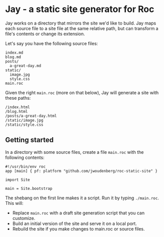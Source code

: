# Jay - a static site generator for Roc

Jay works on a directory that mirrors the site we'd like to build. Jay maps each source file to a site file at the same relative path, but can transform a file's contents or change its extension.

Let's say you have the following source files:

```
index.md
blog.md
posts/
  a-great-day.md
static/
  image.jpg
  style.css
main.roc
```

Given the right `main.roc` (more on that below), Jay will generate a site with these paths:

```
/index.html
/blog.html
/posts/a-great-day.html
/static/image.jpg
/static/style.css
```

## Getting started

In a directory with some source files, create a file `main.roc` with the following contents:

```roc
#!/usr/bin/env roc
app [main] { pf: platform "github.com/jwoudenberg/roc-static-site" }

import Site

main = Site.bootstrap
```

The shebang on the first line makes it a script. Run it by typing `./main.roc`. This will:

- Replace `main.roc` with a draft site generation script that you can customize.
- Build an initial version of the site and serve it on a local port.
- Rebuild the site if you make changes to main.roc or source files.
